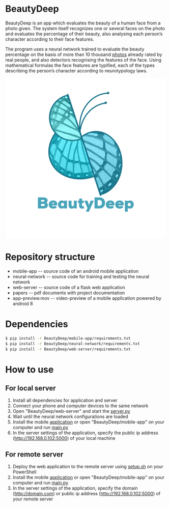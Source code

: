 # BeautyDeep

BeautyDeep is an app which evaluates the beauty of a human face from a photo given. The system itself recognizes one or several faces on the photo and evaluates the percentage of their beauty, also analysing each person’s character according to their face features. 

The program uses a neural network trained to evaluate the beauty percentage on the basis of more than 10 thousand [photos](https://github.com/HCIILAB/SCUT-FBP5500-Database-Release) already rated by real people, and also detectors recognising the features of the face. Using mathematical formulas the face features are typified, each of the types describing the person’s character according to neurotypology laws.

![alt text](https://github.com/Defaultin/BeautyDeep/blob/master/mobile-app/images/logo-bg.png "BeautyDeep")

# Repository structure

* mobile-app -- source code of an android mobile application
* neural-network -- source code for training and testing the neural network
* web-server -- source code of a flask web application
* papers -- pdf documents with project documentation
* app-preview.mov -- video-preview of a mobile application powered by android 8

# Dependencies

```bash
$ pip install -r BeautyDeep/mobile-app/requirements.txt
$ pip install -r BeautyDeep/neural-network/requirements.txt
$ pip install -r BeautyDeep/web-server/requirements.txt
```

# How to use

## For local server

1. Install all dependencies for application and server
2. Connect your phone and computer devices to the same network
3. Open "BeautyDeep/web-server" and start the [server.py](https://github.com/Defaultin/BeautyDeep/blob/master/web-server/server.py)
4. Wait until the neural network configurations are loaded
5. Install the mobile [application](https://drive.google.com/uc?export=download&id=1W6_wr7gvIHK6yud1tDzUHIYLGwO01PiA) or open "BeautyDeep/mobile-app" on your computer and run [main.py](https://github.com/Defaultin/BeautyDeep/blob/master/mobile-app/main.py)
6. In the server settings of the application, specify the public ip address (http://192.168.0.102:5000) of your local machine

## For remote server

1. Deploy the web application to the remote server using [setup.sh](https://github.com/Defaultin/BeautyDeep/blob/master/web-server/setup.sh) on your PowerShell
2. Install the mobile [application](https://drive.google.com/uc?export=download&id=1W6_wr7gvIHK6yud1tDzUHIYLGwO01PiA) or open "BeautyDeep/mobile-app" on your computer and run [main.py](https://github.com/Defaultin/BeautyDeep/blob/master/mobile-app/main.py)
3. In the server settings of the application, specify the domain (http://domain.com) or public ip address (http://192.168.0.102:5000) of your remote server

